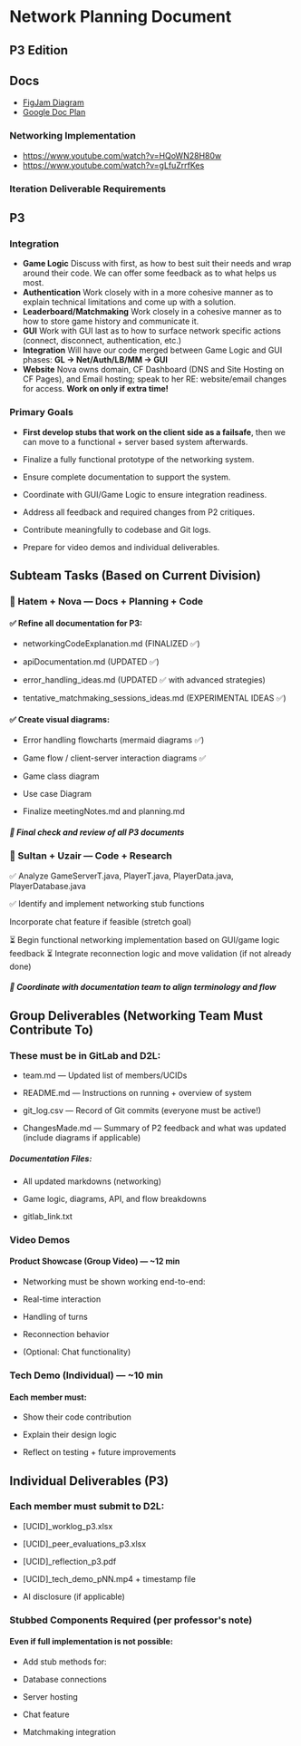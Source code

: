 # **Network Planning Document**

## P3 Edition

## Docs

- [FigJam Diagram](https://www.figma.com/board/dpFR9WEMYuxA74ZvipXcZc/process-loop?node-id=1-25&t=nhEXUiFAzE8vcAcv-1)
- [Google Doc Plan](https://docs.google.com/document/d/1O3nZ0WbedHbkeMzC8PnDiTGf0OVOONgV-Xe5WJszYR0/edit?usp=sharing)

### Networking Implementation

- https://www.youtube.com/watch?v=HQoWN28H80w
- https://www.youtube.com/watch?v=gLfuZrrfKes

### Iteration Deliverable Requirements

## P3

### Integration 

- **Game Logic** Discuss with first, as how to best suit their needs and wrap around their code. We can offer some feedback as to what helps us most.
- **Authentication** Work closely with in a more cohesive manner as to explain technical limitations and come up with a solution. 
- **Leaderboard/Matchmaking** Work closely in a cohesive manner as to how to store game history and communicate it. 
- **GUI** Work with GUI last as to how to surface network specific actions (connect, disconnect, authentication, etc.)
- **Integration** Will have our code merged between Game Logic and GUI phases: **GL -> Net/Auth/LB/MM -> GUI**
- **Website** Nova owns domain, CF Dashboard (DNS and Site Hosting on CF Pages), and Email hosting; speak to her RE: website/email changes for access. **Work on only if extra time!**

### Primary Goals
- **First develop stubs that work on the client side as a failsafe**, then we can move to a functional + server based system afterwards.

- Finalize a fully functional prototype of the networking system.

- Ensure complete documentation to support the system.

- Coordinate with GUI/Game Logic to ensure integration readiness.

- Address all feedback and required changes from P2 critiques.

- Contribute meaningfully to codebase and Git logs.

- Prepare for video demos and individual deliverables.

## Subteam Tasks (Based on Current Division)

### 🔹 Hatem + Nova — Docs + Planning + Code

#### ✅ Refine all documentation for P3:

- networkingCodeExplanation.md (FINALIZED ✅)

- apiDocumentation.md (UPDATED ✅)

- error_handling_ideas.md (UPDATED ✅ with advanced strategies)

- tentative_matchmaking_sessions_ideas.md (EXPERIMENTAL IDEAS ✅)

#### ✅ Create visual diagrams:

- Error handling flowcharts (mermaid diagrams ✅)

- Game flow / client-server interaction diagrams ✅

- Game class diagram

- Use case Diagram

- Finalize meetingNotes.md and planning.md

##### 📌 Final check and review of all P3 documents

### 🔹 Sultan + Uzair — Code + Research

✅ Analyze GameServerT.java, PlayerT.java, PlayerData.java, PlayerDatabase.java

✅ Identify and implement networking stub functions

Incorporate chat feature if feasible (stretch goal)

⏳ Begin functional networking implementation based on GUI/game logic feedback
⏳ Integrate reconnection logic and move validation (if not already done)

##### 📌 Coordinate with documentation team to align terminology and flow

## Group Deliverables (Networking Team Must Contribute To)

### These must be in GitLab and D2L:

- team.md — Updated list of members/UCIDs

- README.md — Instructions on running + overview of system

- git_log.csv — Record of Git commits (everyone must be active!)

- ChangesMade.md — Summary of P2 feedback and what was updated (include diagrams if applicable)

##### Documentation Files:

- All updated markdowns (networking)

- Game logic, diagrams, API, and flow breakdowns

- gitlab_link.txt

### Video Demos

#### Product Showcase (Group Video) — ~12 min

- Networking must be shown working end-to-end:

- Real-time interaction

- Handling of turns

- Reconnection behavior

- (Optional: Chat functionality)

### Tech Demo (Individual) — ~10 min

#### Each member must:

- Show their code contribution

- Explain their design logic

- Reflect on testing + future improvements

## Individual Deliverables (P3)

### Each member must submit to D2L:

- [UCID]\_worklog_p3.xlsx

- [UCID]\_peer_evaluations_p3.xlsx

- [UCID]\_reflection_p3.pdf

- [UCID]\_tech_demo_pNN.mp4 + timestamp file

- AI disclosure (if applicable)

### Stubbed Components Required (per professor's note)

#### Even if full implementation is not possible:

- Add stub methods for:

- Database connections

- Server hosting

- Chat feature

- Matchmaking integration
